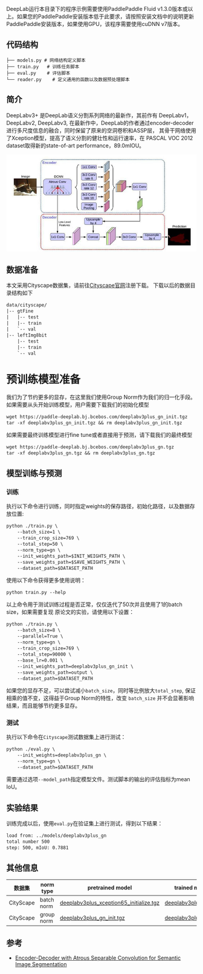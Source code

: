 DeepLab运行本目录下的程序示例需要使用PaddlePaddle Fluid v1.3.0版本或以上。如果您的PaddlePaddle安装版本低于此要求，请按照安装文档中的说明更新PaddlePaddle安装版本，如果使用GPU，该程序需要使用cuDNN v7版本。


## 代码结构
```
├── models.py # 网络结构定义脚本
├── train.py   # 训练任务脚本
├── eval.py    # 评估脚本
└── reader.py    # 定义通用的函数以及数据预处理脚本
```

## 简介

DeepLabv3+ 是DeepLab语义分割系列网络的最新作，其前作有 DeepLabv1，DeepLabv2, DeepLabv3,
在最新作中，DeepLab的作者通过encoder-decoder进行多尺度信息的融合，同时保留了原来的空洞卷积和ASSP层，
其骨干网络使用了Xception模型，提高了语义分割的健壮性和运行速率，在 PASCAL VOC 2012 dataset取得新的state-of-art performance，89.0mIOU。

![](./imgs/model.png)


## 数据准备



本文采用Cityscape数据集，请前往[Cityscape官网](https://www.cityscapes-dataset.com)注册下载。
下载以后的数据目录结构如下
```
data/cityscape/
|-- gtFine
|   |-- test
|   |-- train
|   `-- val
|-- leftImg8bit
    |-- test
    |-- train
    `-- val
```

# 预训练模型准备

我们为了节约更多的显存，在这里我们使用Group Norm作为我们的归一化手段。
如果需要从头开始训练模型，用户需要下载我们的初始化模型
```
wget https://paddle-deeplab.bj.bcebos.com/deeplabv3plus_gn_init.tgz
tar -xf deeplabv3plus_gn_init.tgz && rm deeplabv3plus_gn_init.tgz
```
如果需要最终训练模型进行fine tune或者直接用于预测，请下载我们的最终模型
```
wget https://paddle-deeplab.bj.bcebos.com/deeplabv3plus_gn.tgz
tar -xf deeplabv3plus_gn.tgz && rm deeplabv3plus_gn.tgz
```


## 模型训练与预测

### 训练
执行以下命令进行训练，同时指定weights的保存路径，初始化路径，以及数据存放位置:
```
python ./train.py \
    --batch_size=1 \
    --train_crop_size=769 \
    --total_step=50 \
    --norm_type=gn \
    --init_weights_path=$INIT_WEIGHTS_PATH \
    --save_weights_path=$SAVE_WEIGHTS_PATH \
    --dataset_path=$DATASET_PATH
```
使用以下命令获得更多使用说明：
```
python train.py --help
```
以上命令用于测试训练过程是否正常，仅仅迭代了50次并且使用了1的batch size，如果需要复现
原论文的实验，请使用以下设置：
```
python ./train.py \
    --batch_size=8 \
    --parallel=True \
    --norm_type=gn \
    --train_crop_size=769 \
    --total_step=90000 \
    --base_lr=0.001 \
    --init_weights_path=deeplabv3plus_gn_init \
    --save_weights_path=output \
    --dataset_path=$DATASET_PATH
```
如果您的显存不足，可以尝试减小`batch_size`，同时等比例放大`total_step`, 保证相乘的值不变，这得益于Group Norm的特性，改变 `batch_size` 并不会显著影响结果，而且能够节约更多显存。

### 测试
执行以下命令在`Cityscape`测试数据集上进行测试：
```
python ./eval.py \
    --init_weights=deeplabv3plus_gn \
    --norm_type=gn \
    --dataset_path=$DATASET_PATH
```
需要通过选项`--model_path`指定模型文件。测试脚本的输出的评估指标为mean IoU。


## 实验结果
训练完成以后，使用`eval.py`在验证集上进行测试，得到以下结果：
```
load from: ../models/deeplabv3plus_gn
total number 500
step: 500, mIoU: 0.7881
```

## 其他信息

|数据集 | norm type | pretrained model | trained model | mean IoU
|---|---|---|---|---|
|CityScape | batch norm | [deeplabv3plus_xception65_initialize.tgz](https://paddle-deeplab.bj.bcebos.com/deeplabv3plus_xception65_initialize.tgz) | [deeplabv3plus.tgz](https://paddle-deeplab.bj.bcebos.com/deeplabv3plus.tgz) | 0.7873 |
|CityScape | group norm | [deeplabv3plus_gn_init.tgz](https://paddle-deeplab.bj.bcebos.com/deeplabv3plus_gn_init.tgz) | [deeplabv3plus_gn.tgz](https://paddle-deeplab.bj.bcebos.com/deeplabv3plus_gn.tgz) | 0.7881 |

## 参考

- [Encoder-Decoder with Atrous Separable Convolution for Semantic Image Segmentation](https://arxiv.org/abs/1802.02611)
